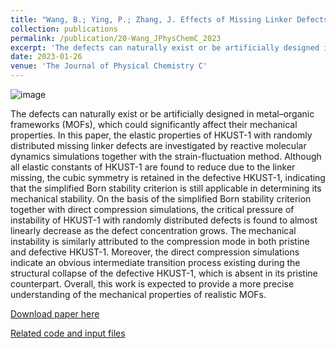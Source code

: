 ```yaml
---
title: "Wang, B.; Ying, P.; Zhang, J. Effects of Missing Linker Defects on the Elastic Properties and Mechanical Stability of the Metal–Organic Framework HKUST-1. The Journal of Physical Chemistry C 2023, 127 (5), 2533-2543. DOI: 10.1021/acs.jpcc.2c06954"
collection: publications
permalink: /publication/20-Wang_JPhysChemC_2023
excerpt: 'The defects can naturally exist or be artificially designed in metal–organic frameworks (MOFs), which could significantly affect their mechanical properties. In this paper, the elastic properties of HKUST-1 with randomly distributed missing linker defects are investigated by reactive molecular dynamics simulations together with the strain-fluctuation method.'
date: 2023-01-26
venue: 'The Journal of Physical Chemistry C'
---
```

![image](https://user-images.githubusercontent.com/54773018/216846933-8e3a9b7f-4ced-4b8b-9336-e7571cb55fae.png)

The defects can naturally exist or be artificially designed in metal–organic frameworks (MOFs), which could significantly affect their mechanical properties. In this paper, the elastic properties of HKUST-1 with randomly distributed missing linker defects are investigated by reactive molecular dynamics simulations together with the strain-fluctuation method. Although all elastic constants of HKUST-1 are found to reduce due to the linker missing, the cubic symmetry is retained in the defective HKUST-1, indicating that the simplified Born stability criterion is still applicable in determining its mechanical stability. On the basis of the simplified Born stability criterion together with direct compression simulations, the critical pressure of instability of HKUST-1 with randomly distributed defects is found to almost linearly decrease as the defect concentration grows. The mechanical instability is similarly attributed to the compression mode in both pristine and defective HKUST-1. Moreover, the direct compression simulations indicate an obvious intermediate transition process existing during the structural collapse of the defective HKUST-1, which is absent in its pristine counterpart. Overall, this work is expected to provide a more precise understanding of the mechanical properties of realistic MOFs.

[Download paper here](http://hityingph.github.io/files/20-Wang_JPhysChemC_2023.pdf)

[Related code and input files](https://github.com/bing93wang/HKUST-1-defects)
